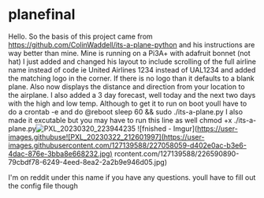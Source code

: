 # planefinal
Hello.
So the basis of this project came from https://github.com/ColinWaddell/its-a-plane-python and his instructions are way better than mine. Mine is running on a Pi3A+ with adafruit bonnet (not hat)
I just added and changed his layout to include scrolling of the full airline name instead of code ie United Airlines 1234 instead of UAL1234 and added the matching logo in the corner. If there is no logo than it defaults to a blank plane. Also now displays the distance and direction from your location to the airplane.
I also added a 3 day forecast, well today and the next two days with the high and low temp. 
Although to get it to run on boot youll have to do a crontab -e and do @reboot sleep 60 && sudo ./its-a-plane.py
I also made it excutable but you may have to run this line as well
chmod +x ./its-a-plane.py![PXL_20230320_223944235](https://user-images.githubusercontent.com/127139588/226590887-d3836394-bf8b-482d-9d8e-149906a21cc8.jpg)
![fnished - Imgur](https://user-images.githubuse![PXL_20230322_212601997](https://user-images.githubusercontent.com/127139588/227058059-d402e0ac-b3e6-4dac-876e-3bba8e668232.jpg)
rcontent.com/127139588/226590890-79cbdf78-6249-4eed-8ea2-2a2b9e946d05.jpg)

I'm on reddit under this name if you have any questions. youll have to fill out the config file though
